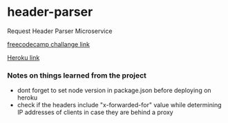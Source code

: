 # header-parser
Request Header Parser Microservice

[freecodecamp challange link](https://www.freecodecamp.org/challenges/request-header-parser-microservice)

[Heroku link](https://thawing-lowlands-83369.herokuapp.com/)

### Notes on things learned from the project
- dont forget to set node version in package.json before deploying on heroku
- check if the headers include "x-forwarded-for" value while determining IP addresses of clients in case they are behind a proxy
